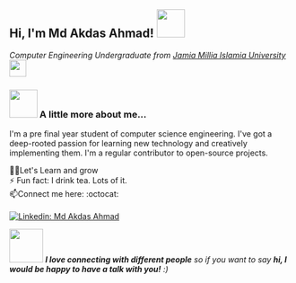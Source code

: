 <h2> Hi, I'm Md Akdas Ahmad! <img src="https://media.giphy.com/media/mGcNjsfWAjY5AEZNw6/giphy.gif" width="50"></h2>

<p><em>Computer Engineering Undergraduate from <a href="https://www.jmi.ac.in/">Jamia Millia Islamia University   </a><img src="https://media.giphy.com/media/fYSnHlufseco8Fh93Z/giphy.gif" width="30"></br>
</em></p>

### <img src="https://media.giphy.com/media/VgCDAzcKvsR6OM0uWg/giphy.gif" width="50"> A little more about me...  
I'm a pre final year student of computer science engineering. I've got
a deep-rooted passion for learning new technology and creatively
implementing them. I'm a regular contributor to open-source projects.
<!--
**MdAkdas/MdAkdas** is a ✨ _special_ ✨ repository because its `README.md` (this file) appears on your GitHub profile.
-->

👨‍💻Let's Learn and grow<br />
⚡ Fun fact: I drink tea. Lots of it. <br />
📫Connect me here:  :octocat: <br />
 <br />
[![Linkedin: Md Akdas Ahmad](https://img.shields.io/badge/-MdAkdasAhmad-blue?style=flat-square&logo=Linkedin&logoColor=white&link=https://www.linkedin.com/in/md-akdas-ahmad-301925174/)](https://www.linkedin.com/in/md-akdas-ahmad-301925174/) 


<img src="https://media.giphy.com/media/LnQjpWaON8nhr21vNW/giphy.gif" width="60"> <em><b>I love connecting with different people</b> so if you want to say <b>hi, I would be happy to have a talk with you!</b> :)</em>
